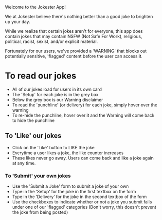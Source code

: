 Welcome to the Jokester App!

We at Jokester believe there's nothing better than a good joke to brighten up your day. 

While we realize that certain jokes aren't for everyone, this app does contain jokes that may contain NSFW (Not Safe For Work), religious, political, racist, sexist, and/or explicit material. 

Fortunately for our users, we've provided a 'WARNING' that blocks out potentially sensitive, 'flagged' content before the user can access it. 


# To read our jokes

- All of our jokes load for users in its own card
- The 'Setup' for each joke is in the grey box
- Below the grey box is our Warning disclaimer
- To read the 'punchline' (or delivery) for each joke, simply hover over the warning
- To re-hide the punchline, hover over it and the Warning will come back to hide the punchline

## To 'Like' our jokes

- Click on the 'Like' button to LIKE the joke
- Everytime a user likes a joke, the like counter increases
- These likes never go away. Users can come back and like a joke again at any time.


### To 'Submit' your own jokes

- Use the 'Submit a Joke' form to submit a joke of your own
- Type in the 'Setup' for the joke in the first textbox on the form
- Type in the 'Delivery' for the joke in the second textbox of the form
- Use the checkboxes to indicate whether or not a joke you submit falls under one of our 'flagged' categories (Don't worry, this doesn't prevent the joke from being posted)

